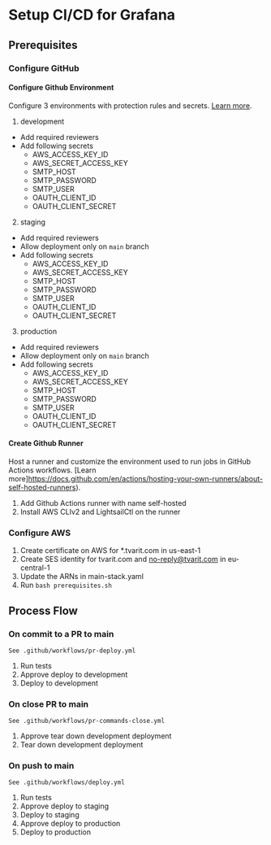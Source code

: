# Setup CI/CD for Grafana

## Prerequisites

### Configure GitHub

#### Configure Github Environment

Configure 3 environments with protection rules and secrets. [Learn more](https://docs.github.com/en/actions/deployment/targeting-different-environments/using-environments-for-deployment).

1. development
  * Add required reviewers
  * Add following secrets
    * AWS_ACCESS_KEY_ID
    * AWS_SECRET_ACCESS_KEY
    * SMTP_HOST
    * SMTP_PASSWORD
    * SMTP_USER
    * OAUTH_CLIENT_ID
    * OAUTH_CLIENT_SECRET
2. staging
  * Add required reviewers
  * Allow deployment only on `main` branch
  * Add following secrets
    * AWS_ACCESS_KEY_ID
    * AWS_SECRET_ACCESS_KEY
    * SMTP_HOST
    * SMTP_PASSWORD
    * SMTP_USER
    * OAUTH_CLIENT_ID
    * OAUTH_CLIENT_SECRET
3. production
  * Add required reviewers
  * Allow deployment only on `main` branch
  * Add following secrets
    * AWS_ACCESS_KEY_ID
    * AWS_SECRET_ACCESS_KEY
    * SMTP_HOST
    * SMTP_PASSWORD
    * SMTP_USER
    * OAUTH_CLIENT_ID
    * OAUTH_CLIENT_SECRET

#### Create Github Runner

Host a runner and customize the environment used to run jobs in GitHub Actions workflows. [Learn more]https://docs.github.com/en/actions/hosting-your-own-runners/about-self-hosted-runners).

1. Add Github Actions runner with name self-hosted
2. Install AWS CLIv2 and LightsailCtl on the runner

### Configure AWS

1. Create certificate on AWS for *.tvarit.com in us-east-1
2. Create SES identity for tvarit.com and no-reply@tvarit.com in eu-central-1
3. Update the ARNs in main-stack.yaml
4. Run `bash prerequisites.sh`

## Process Flow

### On commit to a PR to main

```
See .github/workflows/pr-deploy.yml
```

1. Run tests
2. Approve deploy to development
3. Deploy to development

### On close PR to main

```
See .github/workflows/pr-commands-close.yml
```

1. Approve tear down development deployment
2. Tear down development deployment

### On push to main

```
See .github/workflows/deploy.yml
```

1. Run tests
2. Approve deploy to staging
3. Deploy to staging
4. Approve deploy to production
5. Deploy to production

